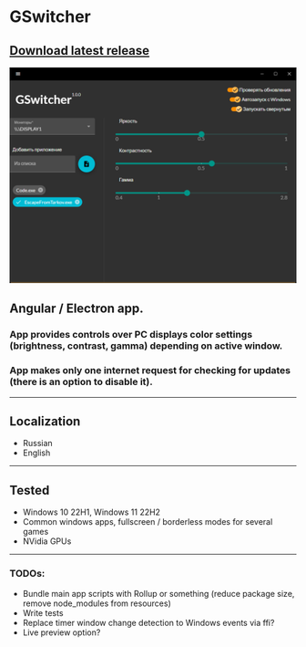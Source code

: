 # GSwitcher
## [**Download latest release**](https://github.com/Quenary/GSwitcher/releases/latest)
![Alt text](/extras//screenshots/gswitcher-1.0.0-screenshot.png?raw=true "Optional Title")

## Angular / Electron app.
### App provides controls over PC displays color settings (brightness, contrast, gamma) depending on active window.
### App makes only one internet request for checking for updates (there is an option to disable it).
---
## Localization
* Russian
* English
---
## Tested
* Windows 10 22H1, Windows 11 22H2
* Common windows apps, fullscreen / borderless modes for several games
* NVidia GPUs
---
### TODOs:
* Bundle main app scripts with Rollup or something (reduce package size, remove node_modules from resources)
* Write tests
* Replace timer window change detection to Windows events via ffi?
* Live preview option?